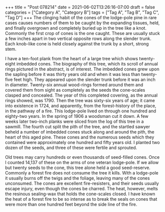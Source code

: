 +++
title = "Post 078214"
date = 2021-06-02T13:26:16-07:00
draft = false
categories = ["Category A", "Category B"]
tags = ["Tag A", "Tag B", "Tag C", "Tag D"]
+++
The clinging habit of the cones of the lodge-pole pine in rare cases causes numbers of them to be caught by the expanding tissues, held, and finally overgrown and completely buried up in the tree like a knot. Commonly the first crop of cones is the one caught. These are usually stuck a few inches apart in two vertical opposite rows along the slender trunk. Each knob-like cone is held closely against the trunk by a short, strong stem.

I have a ten-foot plank from the heart of a large tree which shows twenty-eight imbedded cones. The biography of this tree, which its scroll of annual rings pictured in the abstract, is of interest. The imbedded cones grew upon the sapling before it was thirty years old and when it was less than twenty-five feet high. They appeared upon the slender trunk before it was an inch in diameter. Twenty-six annual wood-rings formed around them and covered them from sight as completely as the seeds the cone-scales clasped and concealed. The year of this completed covering, as the annual rings showed, was 1790. Then the tree was sixty-six years of age; it came into existence in 1724, and apparently, from the forest-history of the place, in the pathway of a fire. This lodge-pole lived on through one hundred and eighty-two years. In the spring of 1906 a woodsman cut it down. A few weeks later two-inch planks were sliced from the log of this tree in a sawmill. The fourth cut split the pith of the tree, and the startled sawyer beheld a number of imbedded cones stuck along and around the pith, the heart of this aged pine. These cones and the numerous seeds which they contained were approximately one hundred and fifty years old. I planted two dozen of the seeds, and three of these were fertile and sprouted.

Old trees may carry hundreds or even thousands of seed-filled cones. Once I counted 14,137 of these on the arms of one veteran lodge-pole. If we allow but twenty seeds to the cone, this tree alone held a good seed-reserve. Commonly a forest fire does not consume the tree it kills. With a lodge-pole it usually burns off the twigs and the foliage, leaving many of the cones unconsumed. The cones are excellent fire-resisters, and their seeds usually escape injury, even though the cones be charred. The heat, however, melts the resinous sealing-wax that holds the cone-scales closed. I have known the heat of a forest fire to be so intense as to break the seals on cones that were more than one hundred feet beyond the side line of the fire.
